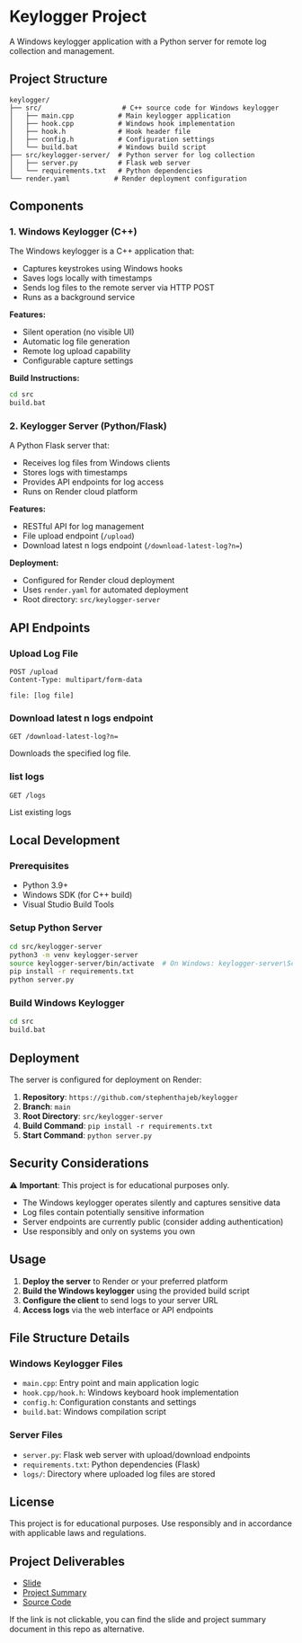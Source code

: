 # Keylogger Project

A Windows keylogger application with a Python server for remote log collection and management.

## Project Structure

```
keylogger/
├── src/                    # C++ source code for Windows keylogger
│   ├── main.cpp           # Main keylogger application
│   ├── hook.cpp           # Windows hook implementation
│   ├── hook.h             # Hook header file
│   ├── config.h           # Configuration settings
│   └── build.bat          # Windows build script
├── src/keylogger-server/  # Python server for log collection
│   ├── server.py          # Flask web server
│   └── requirements.txt   # Python dependencies
└── render.yaml           # Render deployment configuration
```

## Components

### 1. Windows Keylogger (C++)

The Windows keylogger is a C++ application that:
- Captures keystrokes using Windows hooks
- Saves logs locally with timestamps
- Sends log files to the remote server via HTTP POST
- Runs as a background service

**Features:**
- Silent operation (no visible UI)
- Automatic log file generation
- Remote log upload capability
- Configurable capture settings

**Build Instructions:**
```bash
cd src
build.bat
```

### 2. Keylogger Server (Python/Flask)

A Python Flask server that:
- Receives log files from Windows clients
- Stores logs with timestamps
- Provides API endpoints for log access
- Runs on Render cloud platform

**Features:**
- RESTful API for log management
- File upload endpoint (`/upload`)
- Download latest n logs endpoint (`/download-latest-log?n=`)


**Deployment:**
- Configured for Render cloud deployment
- Uses `render.yaml` for automated deployment
- Root directory: `src/keylogger-server`

## API Endpoints

### Upload Log File
```http
POST /upload
Content-Type: multipart/form-data

file: [log file]
```

###  Download latest n logs endpoint 
```http
GET /download-latest-log?n=
```
Downloads the specified log file.

###  list logs
```http
GET /logs
```
List existing logs

## Local Development

### Prerequisites
- Python 3.9+
- Windows SDK (for C++ build)
- Visual Studio Build Tools

### Setup Python Server
```bash
cd src/keylogger-server
python3 -m venv keylogger-server
source keylogger-server/bin/activate  # On Windows: keylogger-server\Scripts\activate
pip install -r requirements.txt
python server.py
```

### Build Windows Keylogger
```bash
cd src
build.bat
```

## Deployment

The server is configured for deployment on Render:

1. **Repository**: `https://github.com/stephenthajeb/keylogger`
2. **Branch**: `main`
3. **Root Directory**: `src/keylogger-server`
4. **Build Command**: `pip install -r requirements.txt`
5. **Start Command**: `python server.py`

## Security Considerations

⚠️ **Important**: This project is for educational purposes only.

- The Windows keylogger operates silently and captures sensitive data
- Log files contain potentially sensitive information
- Server endpoints are currently public (consider adding authentication)
- Use responsibly and only on systems you own

## Usage

1. **Deploy the server** to Render or your preferred platform
2. **Build the Windows keylogger** using the provided build script
3. **Configure the client** to send logs to your server URL
4. **Access logs** via the web interface or API endpoints

## File Structure Details

### Windows Keylogger Files
- `main.cpp`: Entry point and main application logic
- `hook.cpp/hook.h`: Windows keyboard hook implementation
- `config.h`: Configuration constants and settings
- `build.bat`: Windows compilation script

### Server Files
- `server.py`: Flask web server with upload/download endpoints
- `requirements.txt`: Python dependencies (Flask)
- `logs/`: Directory where uploaded log files are stored


## License

This project is for educational purposes. Use responsibly and in accordance with applicable laws and regulations.


## Project Deliverables
- [Slide](https://unsw-my.sharepoint.com/:p:/g/personal/z5631971_ad_unsw_edu_au/EchOVUjmZThNj1qlMIXYSLwBrOsPpQcvJOH7J9-1Q9NGig?e=QJ3w0S)
- [Project Summary](https://docs.google.com/document/d/15o5bh60u5ztfRfXZL6g6S7dgO_Obo0qOFTUKlc8ogHQ/edit?usp=sharing)
- [Source Code](https://github.com/stephenthajeb/keylogger)

If the link is not clickable, you can find the slide and project summary document in this repo as alternative.